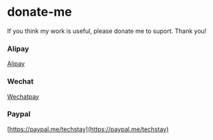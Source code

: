 # donate-me

If you think my work is useful, please donate me to suport. Thank you!

### Alipay
[Alipay](alipay.jpg)

### Wechat
[Wechatpay](wechatpay.png)

### Paypal
[https://paypal.me/techstay](https://paypal.me/techstay)